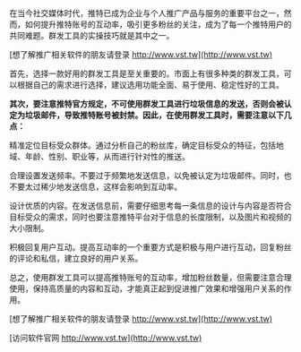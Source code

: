 在当今社交媒体时代，推特已成为企业与个人推广产品与服务的重要平台之一，然而，如何提升推特账号的互动率，吸引更多粉丝的关注，成为了每一个推特用户的共同难题。群发工具的实操技巧就是其中之一。

[想了解推广相关软件的朋友请登录 http://www.vst.tw](http://www.vst.tw)

首先，选择一款好用的群发工具是至关重要的。市面上有很多种类的群发工具，可以根据自己的需求进行选择，建议选用功能全面、易于使用、稳定性好的工具。

**其次，要注意推特官方规定，不可使用群发工具进行垃圾信息的发送，否则会被认定为垃圾邮件，导致推特账号被封禁。因此，在使用群发工具时，需要注意以下几点：**

精准定位目标受众群体。通过分析自己的粉丝库，确定目标受众的特征，包括地域、年龄、性别、职业等，从而进行针对性的推送。

合理设置发送频率。不要过于频繁地发送信息，以免被认定为垃圾邮件。同时，也不要太过稀少地发送信息，这样会影响到互动率。

设计优质的内容。在发送信息前，需要仔细思考每一条信息的设计与内容是否符合目标受众的需求，同时也要注意推特平台对于信息的长度限制，以及图片和视频的大小限制。

积极回复用户互动。提高互动率的一个重要方式是积极与用户进行互动，回复粉丝的评论和私信，建立良好的用户关系。

总之，使用群发工具可以提高推特账号的互动率，增加粉丝数量，但需要注意合理使用，保持高质量的内容和互动，才能真正起到促进推广效果和增强用户关系的作用。

[想了解推广相关软件的朋友请登录 http://www.vst.tw](http://www.vst.tw)


[访问软件官网 http://www.vst.tw](http://www.vst.tw)

